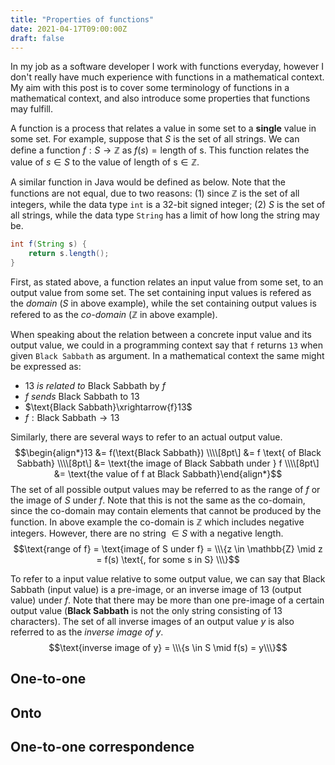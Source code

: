 ```yaml
---
title: "Properties of functions"
date: 2021-04-17T09:00:00Z
draft: false 
---
```

In my job as a software developer I work with functions everyday, however I don't really have much experience with functions in a mathematical context. My aim with this post is to cover some terminology of functions in a mathematical context, and also introduce some properties that functions may fulfill.

A function is a process that relates a value in some set to a **single** value in some set. For example, suppose that $S$ is the set of all strings. We can define a function $f: S \rightarrow \mathbb{Z}$ as $f(s) = \text{length of s}$. This function relates the value of $s \in S$ to the value of $\text{length of s} \in \mathbb{Z}$.

A similar function in Java would be defined as below. Note that the functions are not equal, due to two reasons: (1) since $\mathbb{Z}$ is the set of all integers, while the data type `int` is a 32-bit signed integer; (2) $S$ is the set of all strings, while the data type `String` has a limit of how long the string may be.
```java
int f(String s) {
    return s.length();
}
```
First, as stated above, a function relates an input value from some set, to an output value from some set. The set containing input values is refered as the *domain* ($S$ in above example), while the set containing output values is refered to as the *co-domain* ($\mathbb{Z}$ in above example).

When speaking about the relation between a concrete input value and its output value, we could in a programming context say that `f` returns `13` when given `Black Sabbath` as argument. In a mathematical context the same might be expressed as:
 - $13$ *is related to* $\text{Black Sabbath}$ by $f$
 - $f$ *sends* $\text{Black Sabbath}$ to $13$
 - $\text{Black Sabbath}\xrightarrow{f}13$ 
 - $f: \text{Black Sabbath} \rightarrow 13$

Similarly, there are several ways to refer to an actual output value.
$$\begin{align*}13 &= f(\text{Black Sabbath}) \\\\[8pt\] &= f \text{ of Black Sabbath} \\\\[8pt\] &= \text{the image of Black Sabbath under } f \\\\[8pt\] &= \text{the value of f at Black Sabbath}\end{align*}$$
The set of all possible output values may be referred to as the range of $f$ or the image of $S$ under $f$. Note that this is not the same as the co-domain, since the co-domain may contain elements that cannot be produced by the function. In above example the co-domain is $\mathbb{Z}$ which includes negative integers. However, there are no string $\in S$ with a negative length.
$$\text{range of f} = \text{image of S under f} = \\\{z \in \mathbb{Z} \mid z = f(s) \text{, for some s in S} \\\}$$

To refer to a input value relative to some output value, we can say that $\text{Black Sabbath}$ (input value) is a pre-image, or an inverse image of $13$ (output value) under $f$. Note that there may be more than one pre-image of a certain output value (**Black Sabbath** is not the only string consisting of 13 characters). The set of all inverse images of an output value $y$ is also referred to as the *inverse image of y*.
$$\text{inverse image of y} = \\\{s \in S \mid f(s) = y\\\}$$

## One-to-one

## Onto

## One-to-one correspondence